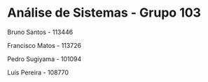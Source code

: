 # Análise de Sistemas - Grupo 103


Bruno Santos - 113446

Francisco Matos - 113726

Pedro Sugiyama - 101094

Luís Pereira - 108770

